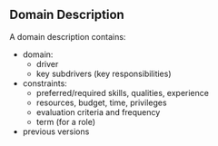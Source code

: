 ## Domain Description 

A domain description contains:

* domain:
    * driver
    * key subdrivers (key responsibilities)
* constraints:
    - preferred/required skills, qualities, experience
    - resources, budget, time, privileges
    - evaluation criteria and frequency
    - term (for a role)
* previous versions
